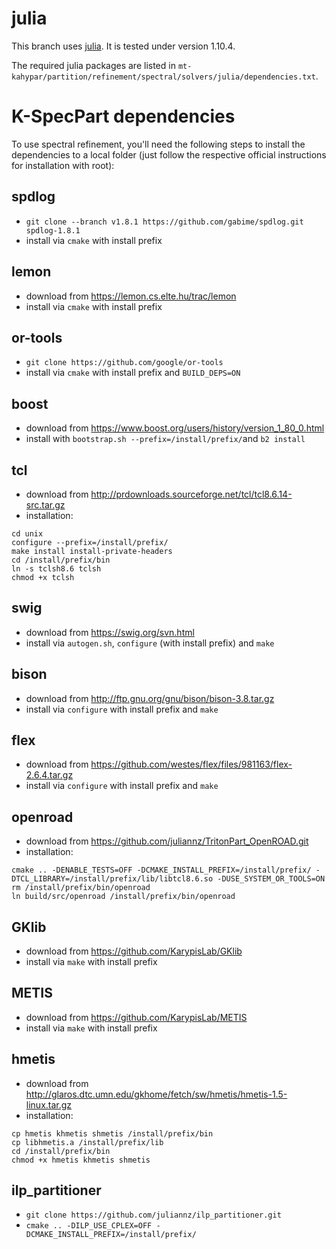 # julia

This branch uses [julia](https://julialang.org). It is tested under version 1.10.4.

The required julia packages are listed in `mt-kahypar/partition/refinement/spectral/solvers/julia/dependencies.txt`.

# K-SpecPart dependencies

To use spectral refinement, you'll need the following steps to install the dependencies to a local folder (just follow the respective official instructions for installation with root):

## spdlog

 - `git clone --branch v1.8.1 https://github.com/gabime/spdlog.git spdlog-1.8.1`
 - install via `cmake` with install prefix

## lemon

 - download from https://lemon.cs.elte.hu/trac/lemon
 - install via `cmake` with install prefix

## or-tools

 - `git clone https://github.com/google/or-tools`
 - install via `cmake` with install prefix and `BUILD_DEPS=ON`

## boost

 - download from https://www.boost.org/users/history/version_1_80_0.html
 - install with `bootstrap.sh --prefix=/install/prefix/`and `b2 install`

## tcl

 - download from http://prdownloads.sourceforge.net/tcl/tcl8.6.14-src.tar.gz
 - installation:
```
cd unix
configure --prefix=/install/prefix/
make install install-private-headers
cd /install/prefix/bin
ln -s tclsh8.6 tclsh
chmod +x tclsh
```

## swig

 - download from https://swig.org/svn.html
 - install via `autogen.sh`, `configure` (with install prefix) and `make`

## bison

 - download from http://ftp.gnu.org/gnu/bison/bison-3.8.tar.gz
 - install via `configure` with install prefix and `make`

## flex

 - download from https://github.com/westes/flex/files/981163/flex-2.6.4.tar.gz
 - install via `configure` with install prefix and `make`

## openroad

 - download from https://github.com/juliannz/TritonPart_OpenROAD.git
 - installation:
```
cmake .. -DENABLE_TESTS=OFF -DCMAKE_INSTALL_PREFIX=/install/prefix/ -DTCL_LIBRARY=/install/prefix/lib/libtcl8.6.so -DUSE_SYSTEM_OR_TOOLS=ON
rm /install/prefix/bin/openroad
ln build/src/openroad /install/prefix/bin/openroad
```

## GKlib

 - download from https://github.com/KarypisLab/GKlib
 - install via `make` with install prefix

## METIS
 - download from https://github.com/KarypisLab/METIS
 - install via `make` with install prefix

## hmetis

 - download from http://glaros.dtc.umn.edu/gkhome/fetch/sw/hmetis/hmetis-1.5-linux.tar.gz
 - installation:
```
cp hmetis khmetis shmetis /install/prefix/bin
cp libhmetis.a /install/prefix/lib
cd /install/prefix/bin
chmod +x hmetis khmetis shmetis
```

## ilp_partitioner

 - `git clone https://github.com/juliannz/ilp_partitioner.git`
 - `cmake .. -DILP_USE_CPLEX=OFF -DCMAKE_INSTALL_PREFIX=/install/prefix/`